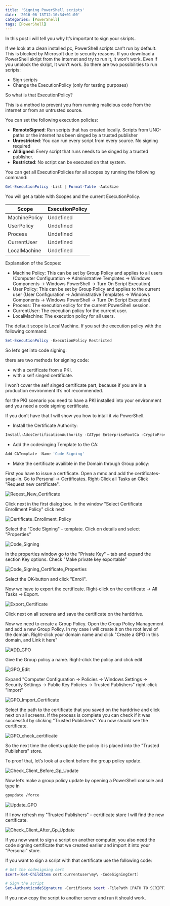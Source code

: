 ```yaml
---
title: 'Signing PowerShell scripts'
date: '2016-06-13T12:10:34+01:00'
categories: [PowerShell]
tags: [PowerShell]
---
```


In this post i will tell you why It’s important to sign your skripts.

If we look at a clean installed pc, PowerShell scripts can’t run by default.
This is blocked by Microsoft due to security reasons.
If you download a PowerShell skript from the internet and try to run it, It won’t work.
Even If you unblock the skript, It won’t work. So there are two possibilities to run scripts:

- Sign scripts
- Change the ExecutionPolicy (only for testing purposes)

So what is that ExecutionPolicy?

This is a method to prevent you from running malicious code from the internet or from an untrusted source.

You can set the following execution policies:

- **RemoteSigned**: Run scripts that has created locally. Scripts from UNC-paths or the internet has been singed by a trusted publisher
- **Unrestricted**: You can run every script from every source. No signing required
- **AllSigned**: Every script that runs needs to be singed by a trusted publisher.
- **Restricted**: No script can be executed on that system.

You can get all ExecutionPolicies for all scopes by running the following command:

```powershell
Get-ExecutionPolicy -List | Format-Table -AutoSize
```

You will get a table with Scopes and the current ExecutionPolicy.

| Scope         | ExecutionPolicy  |
|-------------- |------------------|
| MachinePolicy | Undefined        |
| UserPolicy    | Undefined        |
| Process       | Undefined        |
| CurrentUser   | Undefined        |
| LocalMachine  | Undefined        |

Explanation of the Scopes:

- Machine Policy: This can be set by Group Policy and applies to all users (Computer Configuration -&gt; Administrative Templates -&gt; Windows Components -&gt; Windows PowerShell -&gt; Turn On Script Execution)
- User Policy: This can be set by Group Policy and applies to the current user (User Configuration -&gt; Administrative Templates -&gt; Windows Components -&gt; Windows PowerShell -&gt; Turn On Script Execution)
- Process: The execution eolicy for the current PowerShell session.
- CurrentUser: The execution policy for the current user.
- LocalMachine: The execution policy for all users.

The default scope is LocalMachine. If you set the execution policy with the following command:

```powershell
Set-ExecutionPolicy -ExecutionPolicy Restricted
```

So let’s get into code signing:

there are two methods for signing code:

- with a certificate from a PKI.
- with a self singed certificate.

I won’t cover the self singed certificate part, because if you are in a production environment It’s not recommended.

for the PKI scenario you need to have a PKI installed into your environment and you need a code signing certificate.

If you don’t have that I will show you how to intall it via PowerShell.

- Install the Certificate Authority:

```powershell
Install-AdcsCertificationAuthority -CAType EnterpriseRootCa -CryptoProviderName "RSA#Microsoft Software Key Storage Provider" -KeyLength 2048 -HashAlgorithmName SHA1 -ValidityPeriod Years -ValidityPeriodUnits 3
```

- Add the codesinging Template to the CA:

```powershell
Add-CATemplate -Name 'Code Signing'
```

- Make the certificate availible in the Domain through Group policy:

First you have to issue a certificate. Open a mmc and add the certificates-snap-in.
Go to Personal -&gt; Certificates. Right-Click all Tasks an Click "Request new certificate".

![Reqest_New_Certificate](/assets/pictures/2016-06-13/Reqest_New_Certificate.png)

Click next in the first dialog box. In the window "Select Certificate Enrollment Policy" click next

![Certificate_Enrollment_Policy](/assets/pictures/2016-06-13/Certificate_Enrollment_Policy.png)

Select the "Code Signing" – template. Click on details and select "Properties"

![Code_Signing](/assets/pictures/2016-06-13/Code_Signing.png)

In the properties window go to the "Private Key" – tab and expand the section Key options. Check "Make private key exportable"

![Code_Signing_Certificate_Properties](/assets/pictures/2016-06-13/Code_Signing_Certificate_Properties.png)

Select the OK-button and click "Enroll".

Now we have to export the certificate. Right-click on the certificate -&gt; All Tasks -&gt; Export.

![Export_Certificate](/assets/pictures/2016-06-13/Export_Certificate.png)

Click next on all screens and save the certificate on the harddrive.

Now we need to create a Group Policy. Open the Group Policy Management and add a new Group Policy. In my case i will create it on the root level of the domain.
Right-click your domain name and click "Create a GPO in this domain, and Link it here"

![ADD_GPO](/assets/pictures/2016-06-13/ADD_GPO.png)

Give the Group policy a name. Right-click the policy and click edit

![GPO_Edit](/assets/pictures/2016-06-13/GPO_Edit.png)

Expand "Computer Configuration -&gt; Policies -&gt; Windows Settings -&gt; Security Settings -&gt; Public Key Policies -&gt; Trusted Publishers" right-click "Import"

![GPO_Import_Certificate](/assets/pictures/2016-06-13/GPO_Import_Certificate.png)

Select the path to the certificate that you saved on the harddrive and click next on all screens. If the process is complete you can check if it was successful by clicking "Trusted Publishers". You now should see the certificate.

![GPO_check_certificate](/assets/pictures/2016-06-13/GPO_check_certificate.png)

So the next time the clients update the policy it is placed into the "Trusted Publishers" store.

To proof that, let’s look at a client before the group policy update.

![Check_Client_Before_Gp_Update](/assets/pictures/2016-06-13/Check_Client_Before_Gp_Update.png)

Now let’s make a group policy update by opening a PowerShell console and type in

```bash
gpupdate /force
```

![Update_GPO](/assets/pictures/2016-06-13/Update_GPO.png)

If I now refresh my "Trusted Publishers" – certificate store I will find the new certificate.

![Check_Client_After_Gp_Update](/assets/pictures/2016-06-13/Check_Client_After_Gp_Update.png)

If you now want to sign a script on another computer, you also need the code signing certificate that we created earlier and import it into your "Personal" store.

If you want to sign a script with that certificate use the following code:

```powershell
# Get the codesigning cert
$cert=(Get-ChildItem cert:currentuser\my\ -CodeSigningCert)

# Sign the script
Set-AuthenticodeSignature -Certificate $cert -FilePath [PATH TO SCRIPT]
```

If you now copy the script to another server and run it should work.